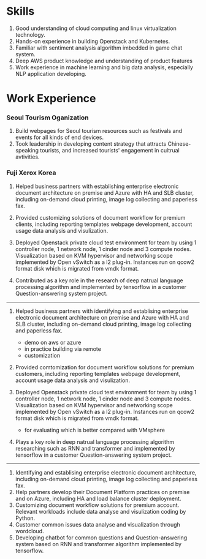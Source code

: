 # Skills
1. Good understanding of cloud computing and linux virtualization technology.
2. Hands-on experience in building Openstack and Kubernetes.
3. Familiar with sentiment analysis algorithm imbedded in game chat system.
4. Deep AWS product knowledge and understanding of product features
5. Work experience in machine learning and big data analysis, especially NLP application developing.



# Work Experience

### Seoul Tourism Oganization

1. Build webpages for Seoul tourism resources such as festivals and events for all kinds of end devices. 
2. Took leadership in developing content strategy that attracts Chinese-speaking tourists, and increased tourists' engagement in cultrual avtivities.


### Fuji Xerox Korea

1. Helped business partners with establishing enterprise electronic document architecture on premise and Azure with HA and SLB cluster, including on-demand cloud printing, image log collecting and paperless fax.

2. Provided customizing solutions of document workflow for premium clients, including reporting templates webpage development, account usage data analysis and visulization.

3. Deployed Openstack private cloud test environment for team by using 1 controller node, 1 network node, 1 cinder node and 3 compute nodes. Visualization based on KVM hypervisor and networking scope implemented by Open vSwitch as a l2 plug-in. Instances run on qcow2 format disk which is migrated from vmdk format.

4. Contributed as a key role in the research of deep natrual language processing algorithm and implemented by tensorflow in a customer Question-answering system project. 




-----

1. Helped business partners with identifying and establising enterprise electronic document architecture on premise and Azure with HA and SLB cluster, including on-demand cloud printing, image log collecting and paperless fax.
    - demo on aws or azure
    - in practice building via remote
    - customization
2. Provided comtomization for document workflow solutions for premium customers, including reporting templates webpage development, account usage data analysis and visulization.

3. Deployed Openstack private cloud test environment for team by using 1 controller node, 1 network node, 1 cinder node and 3 compute nodes. Visualization based on KVM hypervisor and networking scope implemented by Open vSwitch as a l2 plug-in. Instances run on qcow2 format disk which is migrated from vmdk format.
    - for evaluating which is better compared with VMsphere

4. Plays a key role in deep natrual language processing algorithm researching such as RNN and transformer and implemented by tensorflow in a customer Question-answering system project. 


-----

1. Identifying and establising enterprise electronic document architecture, including on-demand cloud printing, image log collecting and paperless fax.
2. Help partners develop their Document Platform practices on premise and on Azure, including HA and load balance cluster deployment.
3. Customizing document workflow solutions for premium account. Relevant workloads include data analyse and visulization coding by Python.
4. Customer common issues data analyse and visualization through wordcloud.
5. Developing chatbot for common questions and Question-answering system based on RNN and transformer algorithm implemented by tensorflow.

